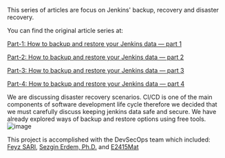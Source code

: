 This series of articles are focus on Jenkins' backup, recovery and disaster recovery.

You can find the original article series at:

[Part-1: How to backup and restore your Jenkins data — part 1](https://medium.com/clarusway/disaster-recovery-guide-for-jenkins-46f3a7030481)

[Part-2: How to backup and restore your Jenkins data — part 2](https://medium.com/clarusway/disaster-recovery-guide-for-jenkins-2-6463e255964d)

[Part-3: How to backup and restore your Jenkins data — part 3](https://medium.com/clarusway/disaster-recovery-guide-for-jenkins-3-15d8ba358d8f)

[Part-4: How to backup and restore your Jenkins data — part 4]()

We are discussing disaster recovery scenarios. CI/CD is one of the main components of software development life cycle therefore we decided that we must carefully discuss keeping jenkins data safe and secure. We have already explored ways of backup and restore options using free tools.![image](https://user-images.githubusercontent.com/65074700/141764607-3ff55df4-6f04-42f5-89de-4ab29200b78a.png)


This project is accomplished with the DevSecOps team which included: [Feyz SARI](https://github.com/flovearth),   [Sezgin Erdem, Ph.D.](https://github.com/sezginerdem) and [E2415Mat](https://github.com/E2415Matt)
